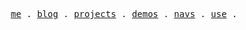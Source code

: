 <p align="center">
  <samp>
    <a href="https://ryanuo.cc">me</a> .
    <a href="https://ryanuo.cc/posts">blog</a> .
    <a href="https://www.ryanuo.cc/projects">projects</a> .
    <a href="https://www.ryanuo.cc/demos">demos</a> .
    <a href="https://www.ryanuo.cc/navs">navs</a> .
    <a href="https://github.com/ryanuo/ryanuo/blob/master/use.md">use</a> .
  </samp>
</p>

<!-- <p align="right"><img src="https://views.whatilearened.today/views/github/Rr210/Rr210.svg?cache=remove"/></p>
 -->

